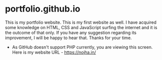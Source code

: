 # portfolio.github.io

This is my portfolio website. This is my first website as well. I have acquired some knowledge on HTML, CSS and JavaScript surfing the internet and it is the outcome of that only. If you have any suggestion regarding its improvement, I will be happy to hear that. Thanks for your time.

* As GitHub doesn't support PHP currently, you are viewing this screen. Here is my website URL - https://nojha.in/
